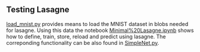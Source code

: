 ## Testing Lasagne

[load_mnist.py](load_mnist.py) provides means to load the MNIST dataset in blobs needed for lasagne.
Using this data the notebook [Minimal%20Lasagne.ipynb](http://nbviewer.ipython.org/github/Oliver4242/dl-playground/blob/master/python/TestingLasagne/Minimal%20Lasagne.ipynb) 
shows how to define, train, store, reload and predict using lasagne. 
The correponding functionality can be also found in [SimpleNet.py](SimpleNet.py).
